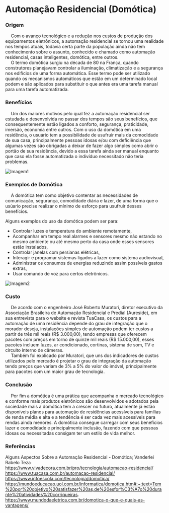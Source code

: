 # Automação Residencial (Domótica)

### **Origem**

&emsp; Com o avanço tecnológico e a redução nos custos de produção dos equipamentos eletrônicos, a automação residencial se tornou uma realidade nos tempos atuais, todavia certa parte da população ainda não tem conhecimento sobre o assunto, conhecido e chamado como automação residencial, casas inteligentes, domótica, entre outros.<br />
&emsp; O termo domótica surgiu na década de 80 na França, quando construtores planejavam controlar a iluminação, climatização e a segurança nos edifícios de uma forma automática. Esse termo pode ser utilizado quando os mecanismos automáticos que estão em um determinado local podem e são aplicados para substituir o que antes era uma tarefa manual para uma tarefa automatizada.

### **Benefícios**

&emsp; Um dos maiores motivos pelo qual fez a automação residencial ser estudada e desenvolvida no passar dos tempos são seus benefícios, que consequentemente estão ligados a conforto, segurança, praticidade, imersão, economia entre outros. Com o uso da domótica em uma residência, o usuário tem a possibilidade de usufruir mais da comodidade de sua casa, principalmente pessoas idosas e/ou com deficiência que algumas vezes são obrigadas a deixar de fazer algo simples como abrir o portão de sua residência, devido a essa tarefa ainda ser manual enquanto que caso ela fosse automatizada o indivíduo necessitado não teria problemas.

![Imagem1](https://imagens-revista-pro.vivadecora.com.br/uploads/2018/07/Automa%C3%A7%C3%A3o-residencial-seguran%C3%A7a.jpg)

### **Exemplos de Domótica**

&emsp; A domótica tem como objetivo contentar as necessidades de comunicação, segurança, comodidade diária e lazer, de uma forma que o usúario precise realizar o mínimo de esforço para usufruir desses benefícios. <br />

Alguns exemplos do uso da domótica podem ser para:
* Controlar luzes e temperatura do ambiente remotamente,
* Acompanhar em tempo real alarmes e sensores mesmo não estando no mesmo ambiente ou até mesmo perto da casa onde esses sensores estão instalados,
* Controlar janelas com persianas elétricas,
* Interagir e programar sistemas ligados a lazer como sistema audiovisual,
* Administrar os consumos de energias reduzindo assim possíveis gastos extras,
* Usar comando de voz para certos eletrônicos.

![Imagem2](https://imagens-revista-pro.vivadecora.com.br/uploads/2018/07/Automa%C3%A7%C3%A3o-residencial-cenas-inteligentes.jpg)

### **Custo**

&emsp; De acordo com o engenheiro José Roberto Muratori, diretor executivo da Associação Brasileira de Automação Residencial e Predial (Aureside), em sua entrevista para o website e revista TuaCasa, os custos para a automação de uma residência depende do grau de integração que o morador deseja, instalações simples de automação podem ter custos a partir de três mil reais (R$ 3.000,00), tendo empresas que oferecem pacotes com preços em torno de quinze mil reais (R$ 15.000,00), esses pacotes incluem luzes, ar condicionado, cortinas, sistema de som, TV e circuito interno de câmeras. <br />
&emsp; Também foi explicado por Muratori, que uns dos indicadores de custos utilizados pelo mercado é projetar o grau de integração da automação tendo preços que variam de 3% a 5% do valor do imóvel, principalmente para pacotes com um maior grau de tecnologia.

### **Conclusão**

&emsp; Por fim a domótica é uma prática que acompanha o mercado tecnológico e conforme mais produtos eletrônicos são desenvolvidos e adotados pela sociedade mais a domótica tem a crescer no futuro, atualmente já estão disponíveis planos para automação de residências acessíveis para famílias de renda média e alta e a tendência é ser cada vez mais acessíveis para rendas ainda menores. A domótica consegue carregar com seus benefícios lazer e comodidade e principalmente inclusão, fazendo com que pessoas idosas ou necessitadas consigam ter um estilo de vida melhor.



### Referências

Alguns Aspectos Sobre a Automação Residencial - Domótica; Vanderlei Rabelo Teza <br />
https://www.vivadecora.com.br/pro/tecnologia/automacao-residencial/ <br />
https://www.tuacasa.com.br/automacao-residencial/ <br />
https://www.infoescola.com/tecnologia/domotica/ <br />
https://mundoeducacao.uol.com.br/informatica/domotica.htm#:~:text=Tem%20por%20objetivo%20satisfazer%20as,de%20esfor%C3%A7o%20durante%20atividades%20corriqueiras. <br />
https://www.mundodaeletrica.com.br/domotica-o-que-e-quais-as-vantagens/ <br />



